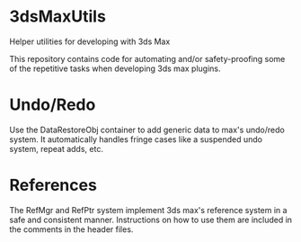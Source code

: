 3dsMaxUtils
===========

Helper utilities for developing with 3ds Max


This repository contains code for automating and/or safety-proofing some of the repetitive tasks when developing 3ds max plugins.

Undo/Redo
=========

Use the DataRestoreObj container to add generic data to max's undo/redo system.  It automatically handles fringe cases like a suspended undo system, repeat adds, etc.

References
==========

The RefMgr and RefPtr system implement 3ds max's reference system in a safe and consistent manner.  Instructions on how to use them are included in the comments in the header files.
